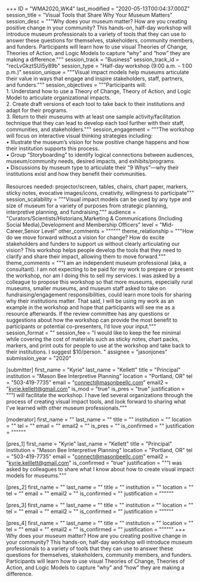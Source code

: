 +++
ID = "WMA2020_WK4"
last_modified = "2020-05-13T00:04:37.000Z"
session_title = "Visual Tools that Share Why Your Museum Matters"
session_desc = """Why does your museum matter? How are you creating positive change in your community? This hands-on, half-day workshop will introduce museum professionals to a variety of tools that they can use to answer these questions for themselves, stakeholders, community members, and funders. Participants will learn how to use visual Theories of Change, Theories of Action, and Logic Models to capture “why” and “how” they are making a difference."""
session_track = "Business"
session_track_id = "recLvGkztSUi5y89b"
session_type = "Half-day workshop (9:00 a.m. – 1:00 p.m.)"
session_unique = """Visual impact models help museums articulate their value in ways that engage and inspire stakeholders, staff, partners, and funders."""
session_objectives = """Participants will:<br>1.	Understand how to use a Theory of Change, Theory of Action, and Logic Model to articulate organizational impacts.<br>2.	Create draft versions of each tool to take back to their institutions and adapt for their programs.<br>3.	Return to their museums with at least one sample activity/facilitation technique that they can lead to develop each tool further with their staff, communities, and stakeholders."""
session_engagement = """The workshop will focus on interactive visual thinking strategies including:<br>•	Illustrate the museum’s vision for how positive change happens and how their institution supports this process.<br>•	Group “Storyboarding” to identify logical connections between audiences, museum/community needs, desired impacts, and exhibits/programs.<br>•	Discussions by museum type to articulate their “9 Whys”—why their institutions exist and how they benefit their communities.<br><br>Resources needed: projector/screen, tables, chairs, chart paper, markers, sticky notes, evocative images/icons, creativity, willingness to participate"""
session_scalability = """Visual impact models can be used by any type and size of museum for a variety of purposes from strategic planning, interpretive planning, and fundraising."""
audience = "Curators/Scientists/Historians,Marketing & Communications (Including Social Media),Development and Membership Officers"
level = "Mid-Career,Senior Level"
other_comments = """"""
theme_relationship = """How do we move forward without a vision for change? How do excite stakeholders and funders to support us without clearly articulating our vision? This workshop helps people develop the tools that they need to clarify and share their impact, allowing them to move forward."""
theme_comments = """I am an independent museum professional (aka, a consultant). I am not expecting to be paid for my work to prepare or present the workshop, nor am I doing this to sell my services. I was asked by a colleague to propose this workshop so that more museums, especially rural museums, smaller museums, and museum staff asked to take on fundraising/engagement responsibilities, could learn more tools for sharing why their institutions matter. That said, I will be using my work as an example in the workshop and hope that participants will see me as a resource afterwards. If the review committee has any questions or suggestions about how the workshop can provide the most benefit to participants or potential co-presenters, I’d love your input."""
session_format = ""
session_fee = "I would like to keep the fee minimal while covering the cost of materials such as sticky notes, chart packs, markers, and print outs for people to use at the workshop and take back to their institutions. I suggest $10/person. "
assignee = "jasonjones"
submission_year = "2020"

[submitter]
first_name = "Kyrie"
last_name = "Kellett"
title = "Principal"
institution = "Mason Bee Interpretive Planning"
location = "Portland, OR"
tel = "503-419-7735"
email = "connect@masonbeellc.com"
email2 = "kyrie.kellett@gmail.com"
is_mod = "true"
is_pres = "true"
justification = """I will facilitate the workshop. I have led several organizations through the process of creating visual impact tools, and look forward to sharing what I've learned with other museum professionals."""

[moderator]
first_name = ""
last_name = ""
title = ""
institution = ""
location = ""
tel = ""
email = ""
email2 = ""
is_pres = ""
is_confirmed = ""
justification = """"""

[pres_1]
first_name = "Kyrie"
last_name = "Kellett"
title = "Principal"
institution = "Mason Bee Interpretive Planning"
location = "Portland, OR"
tel = "503-419-7735"
email = "connect@masonbeellc.com"
email2 = "kyrie.kelllett@gmail.com"
is_confirmed = "true"
justification = """I was asked by colleagues to share what I know about how to create visual impact models for museums."""

[pres_2]
first_name = ""
last_name = ""
title = ""
institution = ""
location = ""
tel = ""
email = ""
email2 = ""
is_confirmed = ""
justification = """"""

[pres_3]
first_name = ""
last_name = ""
title = ""
institution = ""
location = ""
tel = ""
email = ""
email2 = ""
is_confirmed = ""
justification = """"""

[pres_4]
first_name = ""
last_name = ""
title = ""
institution = ""
location = ""
tel = ""
email = ""
email2 = ""
is_confirmed = ""
justification = """"""
+++
Why does your museum matter? How are you creating positive change in your community? This hands-on, half-day workshop will introduce museum professionals to a variety of tools that they can use to answer these questions for themselves, stakeholders, community members, and funders. Participants will learn how to use visual Theories of Change, Theories of Action, and Logic Models to capture “why” and “how” they are making a difference.